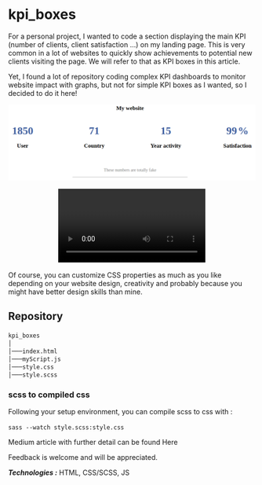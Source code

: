 # kpi_boxes


For a personal project, I wanted to code a section displaying the main KPI (number of clients, client satisfaction …) on my landing page. This is very common in a lot of websites to quickly show achievements to potential new clients visiting the page. We will refer to that as KPI boxes in this article.

Yet, I found a lot of repository coding complex KPI dashboards to monitor website impact with graphs, but not for simple KPI boxes as I wanted, so I decided to do it here!

[![](https://github.com/hbiom/kpi_boxes/blob/main/img_readme/full_screen.jpg)](https://github.com/hbiom/kpi_boxes/blob/main/img_readme/demo_kpi.webm)


<p align="center">
  <video src=https://github.com/hbiom/kpi_boxes/blob/main/img_readme/full_screen.jpg>
</p>


Of course, you can customize CSS properties as much as you like depending on your website design, creativity and probably
because you might have better design skills than mine.

## Repository

```
kpi_boxes
│
│───index.html
│───myScript.js
│───style.css
│───style.scss
```

### scss to compiled css


Following your setup environment, you can compile scss to css with :

`sass --watch style.scss:style.css`

Medium article with further detail can be found Here

Feedback is welcome and will be appreciated.


***Technologies :*** HTML, CSS/SCSS, JS
